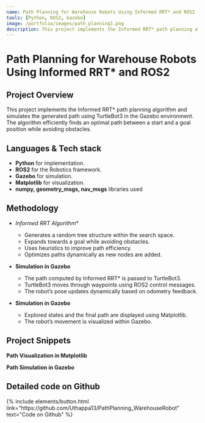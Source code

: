 ```yaml
---
name: Path Planning for Warehouse Robots Using Informed RRT* and ROS2
tools: [Python, ROS2, Gazebo]
image: /portfolio/images/path_planning1.png
description: This project implements the Informed RRT* path planning algorithm and simulates the generated path using TurtleBot3 in the Gazebo environment.
---
```


# Path Planning for Warehouse Robots Using Informed RRT* and ROS2

## Project Overview

This project implements the Informed RRT* path planning algorithm and simulates the generated path using TurtleBot3 in the Gazebo environment. The algorithm efficiently finds an optimal path between a start and a goal position while avoiding obstacles.

## Languages & Tech stack

- **Python** for implementation.
- **ROS2** for the Robotics framework.
- **Gazebo** for simulation.
- **Matplotlib** for visualization.
- **numpy, geometry_msgs, nav_msgs** libraries used


## Methodology

- **Informed RRT* Algorithm**
    - Generates a random tree structure within the search space.
    - Expands towards a goal while avoiding obstacles.
    - Uses heuristics to improve path efficiency.
    - Optimizes paths dynamically as new nodes are added.

- **Simulation in Gazebo**
    - The path computed by Informed RRT* is passed to TurtleBot3.
    - TurtleBot3 moves through waypoints using ROS2 control messages.
    - The robot’s pose updates dynamically based on odometry feedback.

- **Simulation in Gazebo**
    - Explored states and the final path are displayed using Matplotlib.
    - The robot’s movement is visualized within Gazebo.


## Project Snippets

 **Path Visualization in Matplotlib**
<!-- ![Vibration Data](/portfolio/images/bearing_project2.png) -->

 **Path Simulation in Gazebo**
<!-- ![Bearing Health](/portfolio/images/bearing_project3.png) -->


## Detailed code on Github

<div class="left">
{% include elements/button.html link="https://github.com/Uthappa13/PathPlanning_WarehouseRobot" text="Code on Github" %}
</div>
